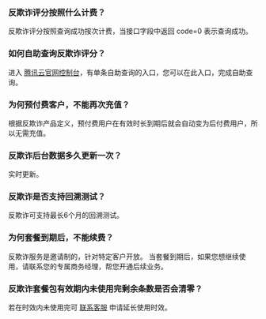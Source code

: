 ### 反欺诈评分按照什么计费？
反欺诈评分按照查询成功按次计费，当接口字段中返回 code=0 表示查询成功。

### 如何自助查询反欺诈评分？
进入 [腾讯云官网控制台]()，有单条自助查询的入口，您可以在此入口，完成自助查询。

### 为何预付费客户，不能再次充值？
根据反欺诈产品定义，预付费用户在有效时长到期后就会自动变为后付费用户，所以无需充值。

### 反欺诈后台数据多久更新一次？
实时更新。

### 反欺诈是否支持回溯测试？
反欺诈可支持最长6个月的回溯测试。

### 为何套餐到期后，不能续费？
反欺诈服务是邀请制的，针对特定客户开放。
当套餐到期后，如果您想继续使用，请联系您的专属商务经理，帮您开通后续业务。

### 反欺诈套餐包有效期内未使用完剩余条数是否会清零？
若在时效内未使用完可 [联系客服](https://cloud.tencent.com/about/connect) 申请延长使用时效。
